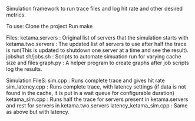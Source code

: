 Simulation framework to run trace files and log hit rate and other desired metrics.

To use: 
Clone the project
Run make

Files:
ketama.servers : Original list of servers that the simulation starts with
ketama.two.servers : The updated list of servers to use after half the trace is run(This is updated to shutdown one server at a time and see the result).
jobshut.sh/jobs.sh : Scripts to automate simuation run for varying cache size and files
graph.py : A helper program to create graphs after job scripts log the results.

Simulation FileS:
sim.cpp : Runs complete trace and gives hit rate
sim_latency.cpp : Runs complete trace, with latency settings (if data is not found in the cache, it is put in a wait queue for configurable duration)
ketama_sim.cpp : Runs half the trace for servers present in ketama.servers and rest for servers in ketama.two.servers 
latency_ketama_sim.cpp : Same as above but with latency.
